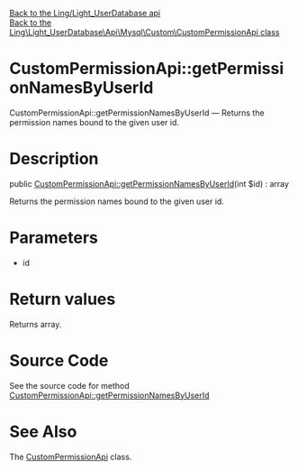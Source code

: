 [Back to the Ling/Light_UserDatabase api](https://github.com/lingtalfi/Light_UserDatabase/blob/master/doc/api/Ling/Light_UserDatabase.md)<br>
[Back to the Ling\Light_UserDatabase\Api\Mysql\Custom\CustomPermissionApi class](https://github.com/lingtalfi/Light_UserDatabase/blob/master/doc/api/Ling/Light_UserDatabase/Api/Mysql/Custom/CustomPermissionApi.md)


CustomPermissionApi::getPermissionNamesByUserId
================



CustomPermissionApi::getPermissionNamesByUserId — Returns the permission names bound to the given user id.




Description
================


public [CustomPermissionApi::getPermissionNamesByUserId](https://github.com/lingtalfi/Light_UserDatabase/blob/master/doc/api/Ling/Light_UserDatabase/Api/Mysql/Custom/CustomPermissionApi/getPermissionNamesByUserId.md)(int $id) : array




Returns the permission names bound to the given user id.




Parameters
================


- id

    


Return values
================

Returns array.








Source Code
===========
See the source code for method [CustomPermissionApi::getPermissionNamesByUserId](https://github.com/lingtalfi/Light_UserDatabase/blob/master/Api/Mysql/Custom/CustomPermissionApi.php#L18-L30)


See Also
================

The [CustomPermissionApi](https://github.com/lingtalfi/Light_UserDatabase/blob/master/doc/api/Ling/Light_UserDatabase/Api/Mysql/Custom/CustomPermissionApi.md) class.




